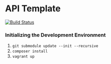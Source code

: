 # API Template

[![Build Status](https://travis-ci.org/synapsestudios/api-template.png?branch=master)](https://travis-ci.org/synapsestudios/api-template)

### Initializing the Development Environment
1. `git submodule update --init --recursive`
1. `composer install`
1. `vagrant up`
